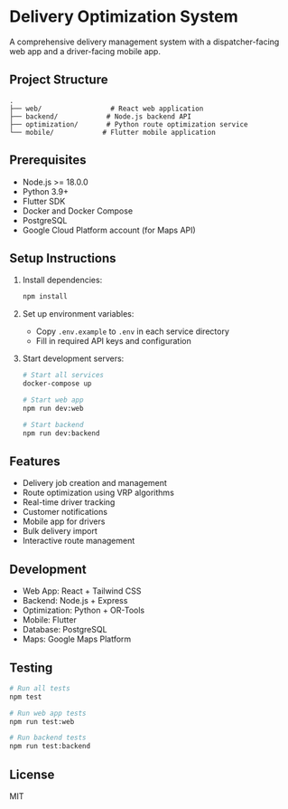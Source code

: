 # Delivery Optimization System

A comprehensive delivery management system with a dispatcher-facing web app and a driver-facing mobile app.

## Project Structure

```
.
├── web/                 # React web application
├── backend/            # Node.js backend API
├── optimization/       # Python route optimization service
└── mobile/            # Flutter mobile application
```

## Prerequisites

- Node.js >= 18.0.0
- Python 3.9+
- Flutter SDK
- Docker and Docker Compose
- PostgreSQL
- Google Cloud Platform account (for Maps API)

## Setup Instructions

1. Install dependencies:
   ```bash
   npm install
   ```

2. Set up environment variables:
   - Copy `.env.example` to `.env` in each service directory
   - Fill in required API keys and configuration

3. Start development servers:
   ```bash
   # Start all services
   docker-compose up

   # Start web app
   npm run dev:web

   # Start backend
   npm run dev:backend
   ```

## Features

- Delivery job creation and management
- Route optimization using VRP algorithms
- Real-time driver tracking
- Customer notifications
- Mobile app for drivers
- Bulk delivery import
- Interactive route management

## Development

- Web App: React + Tailwind CSS
- Backend: Node.js + Express
- Optimization: Python + OR-Tools
- Mobile: Flutter
- Database: PostgreSQL
- Maps: Google Maps Platform

## Testing

```bash
# Run all tests
npm test

# Run web app tests
npm run test:web

# Run backend tests
npm run test:backend
```

## License

MIT 